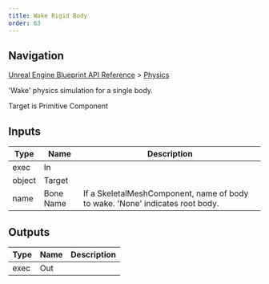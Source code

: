 ```yaml
---
title: Wake Rigid Body
order: 63
---
```

## Navigation

[Unreal Engine Blueprint API Reference](https://dev.epicgames.com/documentation/en-us/unreal-engine/BlueprintAPI) > [Physics](https://dev.epicgames.com/documentation/en-us/unreal-engine/BlueprintAPI/Physics)

'Wake' physics simulation for a single body.

Target is Primitive Component

## Inputs

| Type | Name | Description |
| --- | --- | --- |
| exec | In |  |
| object | Target |  |
| name | Bone Name | If a SkeletalMeshComponent, name of body to wake. 'None' indicates root body. |

## Outputs

| Type | Name | Description |
| --- | --- | --- |
| exec | Out |  |

